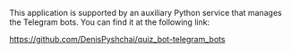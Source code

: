 This application is supported by an auxiliary Python service that manages the Telegram bots. You can find it at the following link:

https://github.com/DenisPyshchai/quiz_bot-telegram_bots
